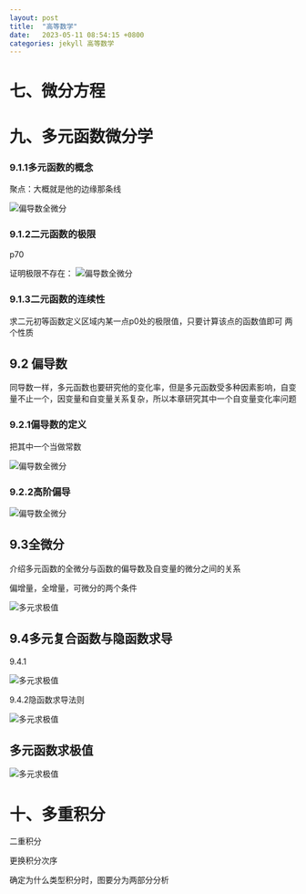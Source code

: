 ```yaml
---
layout: post
title:  "高等数学"
date:   2023-05-11 08:54:15 +0800
categories: jekyll 高等数学
---
```


# 七、微分方程

# 九、多元函数微分学

### 9.1.1多元函数的概念

聚点：大概就是他的边缘那条线

![偏导数全微分](http://8.130.108.212/picture/9.1.1多元函数的定义.png)

### 9.1.2二元函数的极限

p70

证明极限不存在：
![偏导数全微分](http://8.130.108.212/picture/9.1.2证明极限不存在.png)

### 9.1.3二元函数的连续性

求二元初等函数定义区域内某一点p0处的极限值，只要计算该点的函数值即可
两个性质

## 9.2 偏导数

同导数一样，多元函数也要研究他的变化率，但是多元函数受多种因素影响，自变量不止一个，因变量和自变量关系复杂，所以本章研究其中一个自变量变化率问题

### 9.2.1偏导数的定义

把其中一个当做常数

![偏导数全微分](http://8.130.108.212/picture/9.2.1偏导数的计算.png)

### 9.2.2高阶偏导

![偏导数全微分](http://8.130.108.212/picture/9.2.2高阶偏导.png)



## 9.3全微分

介绍多元函数的全微分与函数的偏导数及自变量的微分之间的关系

偏增量，全增量，可微分的两个条件

![多元求极值](http://8.130.108.212/picture/9.3.2全微分的计算.png)

## 9.4多元复合函数与隐函数求导

9.4.1

![多元求极值](http://8.130.108.212/picture/9.4.1多元复合求导.png)

9.4.2隐函数求导法则

![多元求极值](http://8.130.108.212/picture/9.4.2隐函数求导.png)



## 多元函数求极值

![多元求极值](http://8.130.108.212/picture/多元函数的极值.jpg)

# 十、多重积分



二重积分

更换积分次序

确定为什么类型积分时，图要分为两部分分析
